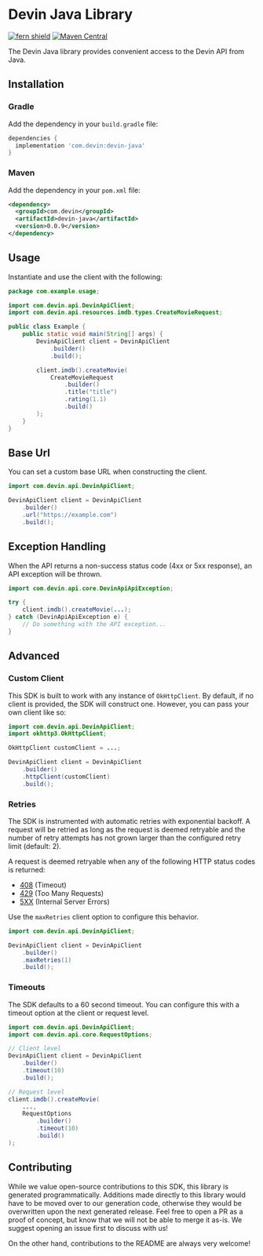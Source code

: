 # Devin Java Library

[![fern shield](https://img.shields.io/badge/%F0%9F%8C%BF-Built%20with%20Fern-brightgreen)](https://buildwithfern.com?utm_source=github&utm_medium=github&utm_campaign=readme&utm_source=https%3A%2F%2Fgithub.com%2Fdevalog%2Fcompany-java)
[![Maven Central](https://img.shields.io/maven-central/v/com.devin/devin-java)](https://central.sonatype.com/artifact/com.devin/devin-java)

The Devin Java library provides convenient access to the Devin API from Java.

## Installation

### Gradle

Add the dependency in your `build.gradle` file:

```groovy
dependencies {
  implementation 'com.devin:devin-java'
}
```

### Maven

Add the dependency in your `pom.xml` file:

```xml
<dependency>
  <groupId>com.devin</groupId>
  <artifactId>devin-java</artifactId>
  <version>0.0.9</version>
</dependency>
```

## Usage

Instantiate and use the client with the following:

```java
package com.example.usage;

import com.devin.api.DevinApiClient;
import com.devin.api.resources.imdb.types.CreateMovieRequest;

public class Example {
    public static void main(String[] args) {
        DevinApiClient client = DevinApiClient
            .builder()
            .build();

        client.imdb().createMovie(
            CreateMovieRequest
                .builder()
                .title("title")
                .rating(1.1)
                .build()
        );
    }
}
```

## Base Url

You can set a custom base URL when constructing the client.

```java
import com.devin.api.DevinApiClient;

DevinApiClient client = DevinApiClient
    .builder()
    .url("https://example.com")
    .build();
```

## Exception Handling

When the API returns a non-success status code (4xx or 5xx response), an API exception will be thrown.

```java
import com.devin.api.core.DevinApiApiException;

try {
    client.imdb().createMovie(...);
} catch (DevinApiApiException e) {
    // Do something with the API exception...
}
```

## Advanced

### Custom Client

This SDK is built to work with any instance of `OkHttpClient`. By default, if no client is provided, the SDK will construct one. 
However, you can pass your own client like so:

```java
import com.devin.api.DevinApiClient;
import okhttp3.OkHttpClient;

OkHttpClient customClient = ...;

DevinApiClient client = DevinApiClient
    .builder()
    .httpClient(customClient)
    .build();
```

### Retries

The SDK is instrumented with automatic retries with exponential backoff. A request will be retried as long
as the request is deemed retryable and the number of retry attempts has not grown larger than the configured
retry limit (default: 2).

A request is deemed retryable when any of the following HTTP status codes is returned:

- [408](https://developer.mozilla.org/en-US/docs/Web/HTTP/Status/408) (Timeout)
- [429](https://developer.mozilla.org/en-US/docs/Web/HTTP/Status/429) (Too Many Requests)
- [5XX](https://developer.mozilla.org/en-US/docs/Web/HTTP/Status/500) (Internal Server Errors)

Use the `maxRetries` client option to configure this behavior.

```java
import com.devin.api.DevinApiClient;

DevinApiClient client = DevinApiClient
    .builder()
    .maxRetries(1)
    .build();
```

### Timeouts

The SDK defaults to a 60 second timeout. You can configure this with a timeout option at the client or request level.

```java
import com.devin.api.DevinApiClient;
import com.devin.api.core.RequestOptions;

// Client level
DevinApiClient client = DevinApiClient
    .builder()
    .timeout(10)
    .build();

// Request level
client.imdb().createMovie(
    ...,
    RequestOptions
        .builder()
        .timeout(10)
        .build()
);
```

## Contributing

While we value open-source contributions to this SDK, this library is generated programmatically.
Additions made directly to this library would have to be moved over to our generation code,
otherwise they would be overwritten upon the next generated release. Feel free to open a PR as
a proof of concept, but know that we will not be able to merge it as-is. We suggest opening
an issue first to discuss with us!

On the other hand, contributions to the README are always very welcome!